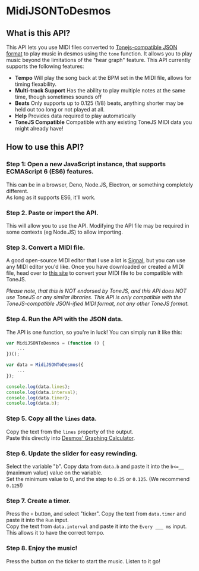 # MidiJSONToDesmos

## What is this API?
This API lets you use MIDI files converted to [Tonejs-compatible JSON format](https://tonejs.github.io/Midi/) to play music in desmos using the `tone` function. It allows you to play music beyond the limitations of the "hear graph" feature. This API currently supports the following features:
* **Tempo** Will play the song back at the BPM set in the MIDI file, allows for timing flexability.
* **Multi-track Support** Has the ability to play multiple notes at the same time, though sometimes sounds off
* **Beats** Only supports up to 0.125 (1/8) beats, anything shorter may be held out too long or not played at all.
* **Help** Provides data required to play automatically
* **ToneJS Compatible** Compatible with any existing ToneJS MIDI data you might already have!

## How to use this API?
### Step 1: Open a new JavaScript instance, that supports ECMAScript 6 (ES6) features.
This can be in a browser, Deno, Node.JS, Electron, or something completely different.<br/>
As long as it supports ES6, it'll work.

### Step 2. Paste or import the API.
This will allow you to use the API. Modifying the API file may be required in some contexts (eg Node.JS) to allow importing.

### Step 3. Convert a MIDI file.
A good open-source MIDI editor that I use a lot is [Signal](https://signal.vercel.app), but you can use any MIDI editor you'd like. Once you have downloaded or created a MIDI file, head over to [this site](https://tonejs.github.io/Midi/) to convert your MIDI file to be compatible with ToneJS.

*Please note, that this is NOT endorsed by ToneJS, and this API does NOT use ToneJS or any similar libraries. This API is only compatible with the ToneJS-compatible JSON-ified MIDI format, not any other ToneJS format.*

### Step 4. Run the API with the JSON data.
The API is one function, so you're in luck! You can simply run it like this:
```javascript
var MidiJSONToDesmos = (function () {
    ...
})();

var data = MidiJSONToDesmos({
    ...
});

console.log(data.lines);
console.log(data.interval);
console.log(data.timer);
console.log(data.b);
```

### Step 5. Copy all the `lines` data.
Copy the text from the `lines` property of the output.<br/>
Paste this directly into [Desmos' Graphing Calculator](https://desmos.com/graphing).

### Step 6. Update the slider for easy rewinding.
Select the variable "b". Copy data from `data.b` and paste it into the `b<=__` (maximum value) value on the variable.<br/>
Set the minimum value to 0, and the step to `0.25` or `0.125`. (We recommend `0.125`!)

### Step 7. Create a timer.
Press the `+` button, and select "ticker". Copy the text from `data.timer` and paste it into the `Run` input.<br/>
Copy the text from `data.interval` and paste it into the `Every ___ ms` input. This allows it to have the correct tempo.

### Step 8. Enjoy the music!
Press the button on the ticker to start the music. Listen to it go!